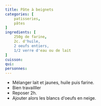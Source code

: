 ```yaml
---
title: Pâte à beignets
categories: [
    patisseries,
    pâtes
]
ingredients: [
    250g de farine,
    2c. d'huile,
    2 oeufs entiers,
    1/2 verre d'eau ou de lait
]
cuisson: 
qui: 
personnes: 
---
```


* Mélanger lait et jaunes, huile puis farine.
* Bien travailller
* Reposer 2h.
* Ajouter alors les blancs d'oeufs en neige.